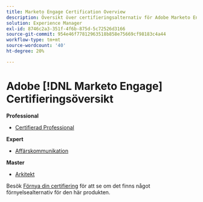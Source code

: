 ```yaml
---
title: Marketo Engage Certification Overview
description: Översikt över certifieringsalternativ för Adobe Marketo Engage
solution: Experience Manager
exl-id: 8746c2a3-351f-4f6b-875d-5c72526d3166
source-git-commit: 954e46f77812963518b858e75669cf98183c4a44
workflow-type: tm+mt
source-wordcount: '40'
ht-degree: 20%

---
```


# Adobe [!DNL Marketo Engage] Certifieringsöversikt

**Professional**

* [Certifierad Professional](/help/certifications/ame/ame-p.md) <!--AD0-E555-->

**Expert**

* [Affärskommunikation](/help/certifications/ame/ame-e-business.md) <!--AD0-E559-->

**Master**

* [Arkitekt](/help/certifications/ame/ame-m-architect-23-08.md) <!--AD0-E560-->

Besök [Förnya din certifiering](/help/certifications/renew.md) för att se om det finns något förnyelsealternativ för den här produkten.
